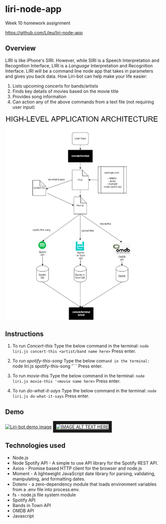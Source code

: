 # liri-node-app
Week 10 homework assignment

https://github.com/Lileu/liri-node-app

## Overview
LIRI is like iPhone's SIRI. However, while SIRI is a Speech Interpretation and Recognition Interface, LIRI is a _Language_ Interpretation and Recognition Interface. LIRI will be a command line node app that takes in parameters and gives you back data.
How Liri-bot can help make your life easier:
1.	Lists upcoming concerts for bands/artists
2.	Finds key details of movies based on the movie title
3.	Provides song information 
4.	Can action any of the above commands from a text file (not requiring user input)

![Liri-bot application overview](/liri-bot-diagram.png)		

## Instructions
1. To run _Concert-this_ 
Type the below command in the terminal:
```node liri.js concert-this <artist/band name here>```
Press enter.

2. To run _spotify-this-song_ 
Type the below com```and in the terminal:
```node liri.js spotify-this-song '<song name here>```
Press enter.

3. To run _movie-this_ 
Type the below command in the terminal:
```node liri.js movie-this '<movie name here>```
Press enter.

4. To run _do-what-it-says_ 
Type the below command in the terminal:
```node liri.js do-what-it-says```
Press enter.

## Demo
[![Liri-bot demo image](/demo.png)](https://youtu.be/BLcpM_KJ4Iw "Liri-bot node demo")
<a href="http://www.youtube.com/watch?feature=player_embedded&v=BLcpM_KJ4Iw
" target="_blank"><img src="/demo.png" 
alt="IMAGE ALT TEXT HERE" width="240" height="180" border="10" /></a>

## Technologies used
* Node.js
* Node Spotify API - A simple to use API library for the Spotify REST API.
* Axios - Promise based HTTP client for the browser and node.js
* Moment - A lightweight JavaScript date library for parsing, validating, manipulating, and formatting dates.
* Dotenv - a zero-dependency module that loads environment variables from a .env file into process.env.
* fs - node.js file system module
* Spotify API
* Bands in Town API
* OMDB API
* Javascript


